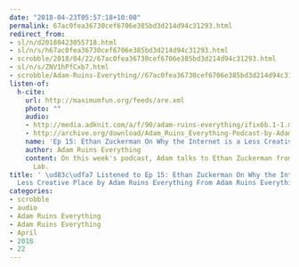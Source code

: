 ```yaml
---
date: "2018-04-23T05:57:18+10:00"
permalink: 67ac0fea36730cef6706e385bd3d214d94c31293.html
redirect_from:
- sl/n/d20180423055718.html
- sl/n/s/h67ac0fea36730cef6706e385bd3d214d94c31293.html
- scrobble/2018/04/22/67ac0fea36730cef6706e385bd3d214d94c31293.html
- sl/n/s/ZNV1hPfCxb7.html
- scrobble/Adam-Ruins-Everything//67ac0fea36730cef6706e385bd3d214d94c31293.html
listen-of:
  h-cite:
    url: http://maximumfun.org/feeds/are.xml
    photo: ""
    audio:
    - http://media.adknit.com/a/f/90/adam-ruins-everything/ifix6b.1-1.mp3
    - http://archive.org/download/Adam_Ruins_Everything-Podcast-by-Adam_Ruins_Everything/Ep_15_Ethan_Zuckerman_On_Why_the_Internet_is_a_Less_Creative_Place.mp3
    name: 'Ep 15: Ethan Zuckerman On Why the Internet is a Less Creative Place'
    author: Adam Ruins Everything
    content: On this week's podcast, Adam talks to Ethan Zuckerman from the MIT Media
      Lab.
title: ' \ud83c\udfa7 Listened to Ep 15: Ethan Zuckerman On Why the Internet is a
  Less Creative Place by Adam Ruins Everything From Adam Ruins Everything'
categories:
- scrobble
- audio
- Adam Ruins Everything
- Adam Ruins Everything
- April
- 2018
- 22
---
```

